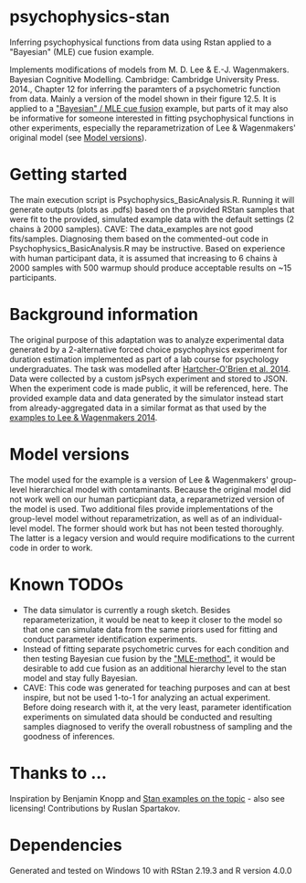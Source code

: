 # psychophysics-stan
Inferring psychophysical functions from data using Rstan applied to a "Bayesian" (MLE) cue fusion example.

Implements modifications of models from M. D. Lee & E.-J. Wagenmakers. Bayesian Cognitive Modelling. Cambridge: Cambridge University Press. 2014., Chapter 12 for inferring the paramters of a psychometric function from data. Mainly a version of the model shown in their figure 12.5. It is applied to a ["Bayesian" / MLE cue fusion](https://doi.org/10.1038/415429a) example, but parts of it may also be informative for someone interested in fitting psychophysical functions in other experiments, especially the reparametrization of Lee & Wagenmakers' original model (see [Model versions](#model-versions)). 

# Getting started
The main execution script is Psychophysics_BasicAnalysis.R. Running it will generate outputs (plots as .pdfs) based on the provided RStan samples that were fit to the provided, simulated example data with the default settings (2 chains à 2000 samples). 
CAVE: The data_examples are not good fits/samples. Diagnosing them based on the commented-out code in Psychophysics_BasicAnalysis.R may be instructive. Based on experience with human participant data, it is assumed that increasing to 6 chains à 2000 samples with 500 warmup should produce acceptable results on ~15 participants. 

# Background information
The original purpose of this adaptation was to analyze experimental data generated by a 2-alternative forced choice psychophysics experiment for duration estimation implemented as part of a lab course for psychology undergraduates. The task was modelled after [Hartcher-O'Brien et al. 2014](https://doi.org/10.1371/journal.pone.0089339 ). Data were collected by a custom jsPsych experiment and stored to JSON. When the experiment code is made public, it will be referenced, here. The provided example data and data generated by the simulator instead start from already-aggregated data in a similar format as that used by the [examples to Lee & Wagenmakers 2014](https://github.com/stan-dev/example-models/tree/master/Bayesian_Cognitive_Modeling/CaseStudies/PsychophysicalFunctions). 

# Model versions
The model used for the example is a version of Lee & Wagenmakers' group-level hierarchical model with contaminants. Because the original model did not work well on our human particpiant data, a reparametrized version of the model is used. Two additional files provide implementations of the group-level model without reparametrization, as well as of an individual-level model. The former should work but has not been tested thoroughly. The latter is a legacy version and would require modifications to the current code in order to work. 

# Known TODOs
- The data simulator is currently a rough sketch. Besides reparameterization, it would be neat to keep it closer to the model so that one can simulate data from the same priors used for fitting and conduct parameter identification experiments.
- Instead of fitting separate psychometric curves for each condition and then testing Bayesian cue fusion by the ["MLE-method"](https://doi.org/10.1038/415429a), it would be desirable to add cue fusion as an additional hierarchy level to the stan model and stay fully Bayesian.
- CAVE: This code was generated for teaching purposes and can at best inspire, but not be used 1-to-1 for analyzing an actual experiment. Before doing research with it, at the very least, parameter identification experiments on simulated data should be conducted and resulting samples diagnosed to verify the overall robustness of sampling and the goodness of inferences. 

# Thanks to ... 
Inspiration by Benjamin Knopp and [Stan examples on the topic](https://github.com/stan-dev/example-models/tree/master/Bayesian_Cognitive_Modeling/CaseStudies/PsychophysicalFunctions) - also see licensing!
Contributions by Ruslan Spartakov.

# Dependencies
Generated and tested on Windows 10 with RStan 2.19.3 and R version 4.0.0
